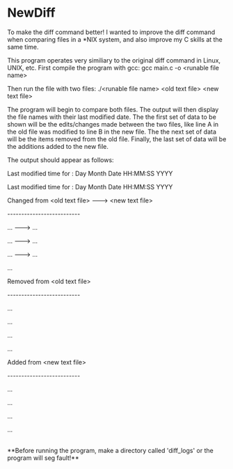 # NewDiff
To make the diff command better! I wanted to improve the diff command when comparing files in a *NIX system, 
and also improve my C skills at the same time.

This program operates very similiary to the original diff command in Linux, UNIX, etc.
First compile the program with gcc:
gcc main.c -o \<runable file name\>

Then run the file with two files:
./\<runable file name\> \<old text file\> \<new text file\>

The program will begin to compare both files. The output will then display the file names with their last modified date.
The the first set of data to be shown will be the edits/changes made between the two files, like line A in the old file
was modified to line B in the new file. The the next set of data will be the items removed from the old file. Finally,
the last set of data will be the additions added to the new file.

The output should appear as follows:

Last modified time for <old text file>: Day Month Date HH:MM:SS YYYY

Last modified time for <new text file>: Day Month Date HH:MM:SS YYYY

Changed from \<old text file\> ---> \<new text file\>

\--------------------------

... ---> ...

... ---> ...

... ---> ...

...

Removed from \<old text file\>

\--------------------------

...

...

...

...

Added from \<new text file\>

\--------------------------

...

...

...

...

</br>
**Before running the program, make a directory called 'diff_logs' or the program will seg fault!**